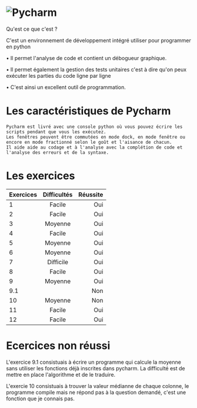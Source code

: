 ![Pycharm](D:/ALTERNANCE/Images.jpg "PyCharm_Icon.svg.jpg")
====================
 Qu'est ce que c'est ? 

C'est un environnement de développement intégré utiliser pour programmer en python

  • Il permet l'analyse de code et contient un débogueur graphique.
  
  • Il permet également la gestion des tests unitaires c'est à dire qu'on peux exécuter les parties du code ligne par ligne

  • C'est ainsi un excellent outil de programmation.

 Les caractéristiques de Pycharm 
 =====================================
    Pycharm est livré avec une console python où vous pouvez écrire les scripts pendant que vous les exécutez. 
    Les fenêtres peuvent être commutées en mode dock, en mode fenêtre ou encore en mode fractionné selon le goût et l'aisance de chacun.
    Il aide aide au codage et à l'analyse avec la complétion de code et l'analyse des erreurs et de la syntaxe.
    
 Les exercices 
 =============================
 
| Exercices  | Difficultés          | Réussite |
| :--------------- |:---------------:| -----:|
| 1  |   Facile        |  Oui |
| 2  |   Facile        |   Oui |
| 3  |   Moyenne        |    Oui |
| 4  |   Facile        |  Oui |
| 5  |   Moyenne       |   Oui |
| 6  |   Moyenne        |    Oui | 
| 7 |   Difficile        |  Oui |
| 8  |   Facile        |   Oui |
| 9  |   Moyenne        |    Oui |
| 9.1  |           |    Non |
| 10  |   Moyenne        |  Non |
| 11  |   Facile        |    Oui |
| 12|   Facile       |    Oui |

Ecercices non réussi
=================

L'exercice 9.1 consistuais à écrire un programme qui calcule la moyenne sans utiliser les fonctions déjà inscrites dans pycharm. La difficulté est de mettre en place l'algorithme et de le traduire.

L'exercie 10 consistuais à trouver la valeur médianne de chaque colonne, le programme compile mais ne répond pas à la question demandé, c'est une fonction que je connais pas.
